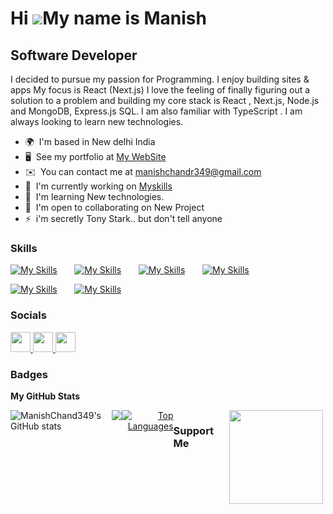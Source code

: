 Hi ![](https://user-images.githubusercontent.com/18350557/176309783-0785949b-9127-417c-8b55-ab5a4333674e.gif)My name is Manish
==============================================================================================================================

Software Developer
------------------

I decided to pursue my passion for Programming. I enjoy building sites & apps My focus is React (Next.js) I love the feeling of finally figuring out a solution to a problem and building my core stack is React , Next.js, Node.js and MongoDB, Express.js SQL. I am also familiar with TypeScript . I am always looking to learn new technologies.

* 🌍  I'm based in New delhi India
* 🖥️  See my portfolio at [My WebSite](http://portfoliomanish.vercel.app/)
* ✉️  You can contact me at [manishchandr349@gmail.com](mailto:manishchandr349@gmail.com)
* 🚀  I'm currently working on [Myskills](http://portfoliomanish.vercel.app/)
* 🧠  I'm learning New technologies.
* 🤝  I'm open to collaborating on New Project
* ⚡  i'm secretly Tony Stark.. but don't tell anyone


### Skills

[![My Skills](https://skillicons.dev/icons?i=html,css)](https://skillicons.dev) &nbsp;&nbsp;&nbsp;&nbsp;&nbsp; [![My Skills](https://skillicons.dev/icons?i=bootstrap,tailwind,scss)](https://skillicons.dev) &nbsp;&nbsp;&nbsp;&nbsp;&nbsp; [![My Skills](https://skillicons.dev/icons?i=js,ts)](https://skillicons.dev) &nbsp;&nbsp;&nbsp;&nbsp;&nbsp; [![My Skills](https://skillicons.dev/icons?i=react,next)](https://skillicons.dev) &nbsp;&nbsp;&nbsp;&nbsp;&nbsp; <br/> 

[![My Skills](https://skillicons.dev/icons?i=nodejs,express)](https://skillicons.dev) &nbsp;&nbsp;&nbsp;&nbsp;&nbsp;  [![My Skills](https://skillicons.dev/icons?i=java,py)](https://skillicons.dev) &nbsp;&nbsp;&nbsp;&nbsp;&nbsp;


### Socials

<p align="left"> <a href="https://discord.com/users/manishbarudi" target="_blank" rel="noreferrer"> <picture> <source media="(prefers-color-scheme: dark)" srcset="undefined" /> <source media="(prefers-color-scheme: light)" srcset="https://raw.githubusercontent.com/danielcranney/readme-generator/main/public/icons/socials/discord.svg" /> <img src="https://raw.githubusercontent.com/danielcranney/readme-generator/main/public/icons/socials/discord.svg" width="32" height="32" /> </picture> </a> <a href="https://www.github.com/ManishChand349" target="_blank" rel="noreferrer"> <picture> <source media="(prefers-color-scheme: dark)" srcset="https://raw.githubusercontent.com/danielcranney/readme-generator/main/public/icons/socials/github-dark.svg" /> <source media="(prefers-color-scheme: light)" srcset="https://raw.githubusercontent.com/danielcranney/readme-generator/main/public/icons/socials/github.svg" /> <img src="https://raw.githubusercontent.com/danielcranney/readme-generator/main/public/icons/socials/github.svg" width="32" height="32" /> </picture> </a> <a href="https://www.linkedin.com/in/manishchand349/" target="_blank" rel="noreferrer"> <picture> <source media="(prefers-color-scheme: dark)" srcset="https://raw.githubusercontent.com/danielcranney/readme-generator/main/public/icons/socials/linkedin-dark.svg" /> <source media="(prefers-color-scheme: light)" srcset="https://raw.githubusercontent.com/danielcranney/readme-generator/main/public/icons/socials/linkedin.svg" /> <img src="https://raw.githubusercontent.com/danielcranney/readme-generator/main/public/icons/socials/linkedin.svg" width="32" height="32" /> </picture> </a></p>


### Badges

<b>My GitHub Stats</b>
<div style="display: flex;>


<a href="http://www.github.com/ManishChand349"><img src="https://github-readme-stats.vercel.app/api?username=ManishChand349&show_icons=true&hide=&count_private=true&title_color=0891b2&text_color=ffffff&icon_color=0891b2&bg_color=1c1917&hide_border=true&show_icons=true" alt="ManishChand349's GitHub stats" /></a>
<a href="http://www.github.com/ManishChand349"><img src="https://github-readme-streak-stats.herokuapp.com/?user=ManishChand349&stroke=ffffff&background=1c1917&ring=0891b2&fire=0891b2&currStreakNum=ffffff&currStreakLabel=0891b2&sideNums=ffffff&sideLabels=ffffff&dates=ffffff&hide_border=true" /></a> 
<a href="https://github.com/ManishChand349" align="right" ><img src="https://github-readme-stats.vercel.app/api/top-langs/?username=ManishChand349&langs_count=10&title_color=0891b2&text_color=ffffff&icon_color=0891b2&bg_color=1c1917&hide_border=true&locale=en&custom_title=Top%20%Languages" alt="Top Languages" /></a>





### Support Me

<ul style="list-style-type: none; margin: 0;">

<li style="display: inline-block; margin-right: 0.25rem;"><a href="https://www.buymeacoffee.com/manishbarudi"><img src="https://cdn.buymeacoffee.com/buttons/v2/default-yellow.png" width="150"/></a></li>

</ul>
